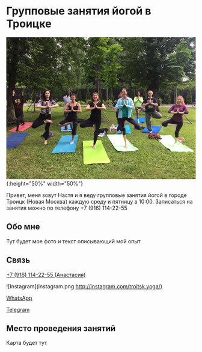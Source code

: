 # Групповые занятия йогой в Троицке

![Заглавное изображение](joga.jpg "Йога в Троицке"){:height="50%" width="50%"}

Привет, меня зовут Настя и я веду групповые занятия йогой в городе Троицк (Новая Москва) каждую среду и пятницу в 10:00.
Записаться на занятия можно по телефону +7 (916) 114-22-55

## Обо мне

Тут будет мое фото и текст описывающий мой опыт

## Связь

[+7 (916) 114-22-55 (Анастасия)](tel://+79161142255)

![Instagram](instagram.png <http://instagram.com/troitsk.yoga/)>

[WhatsApp](https://api.whatsapp.com/send?phone=79161142255)

[Telegram](https://t.me/troitsk_yoga)

## Место проведения занятий

Карта будет тут
